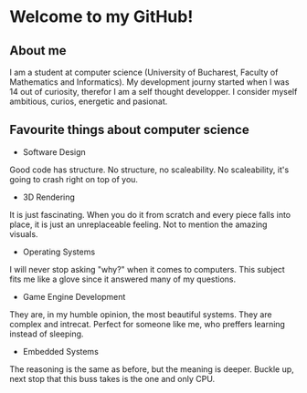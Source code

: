 # Welcome to my GitHub!

## About me

I am a student at computer science (University of Bucharest, Faculty of Mathematics and Informatics).
My development journy started when I was 14 out of curiosity, therefor I am a self thought developper.
I consider myself ambitious, curios, energetic and pasionat.

## Favourite things about computer science

* Software Design

Good code has structure. No structure, no scaleability. No scaleability, it's going to crash right on top of you.

* 3D Rendering

It is just fascinating. When you do it from scratch and every piece falls into place, it is just an unreplaceable feeling. Not to mention the amazing visuals.

* Operating Systems

I will never stop asking "why?" when it comes to computers. This subject fits me like a glove since it answered many of my questions.

* Game Engine Development

They are, in my humble opinion, the most beautiful systems. They are complex and intrecat. Perfect for someone like me, who preffers learning instead of sleeping.

* Embedded Systems

The reasoning is the same as before, but the meaning is deeper. Buckle up, next stop that this buss takes is the one and only CPU.
